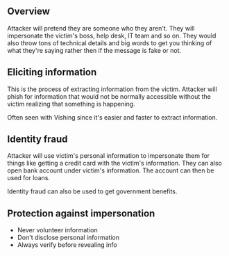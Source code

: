 ## Overview

Attacker will pretend they are someone who they aren't. They will impersonate the victim's boss, help desk, IT team and so on. They would also throw tons of technical details and big words to get you thinking of what they're saying rather then if the message is fake or not.

## Eliciting information

This is the process of extracting information from the victim. Attacker will phish for information that would not be normally accessible without the victim realizing that something is happening.

Often seen with Vishing since it's easier and faster to extract information.

## Identity fraud

Attacker will use victim's personal information to impersonate them for things like getting a credit card with the victim's information. They can also open bank account under victim's information. The account can then be used for loans.

Identity fraud can also be used to get government benefits.

## Protection against impersonation

- Never volunteer information
- Don't disclose personal information
- Always verify before revealing info
